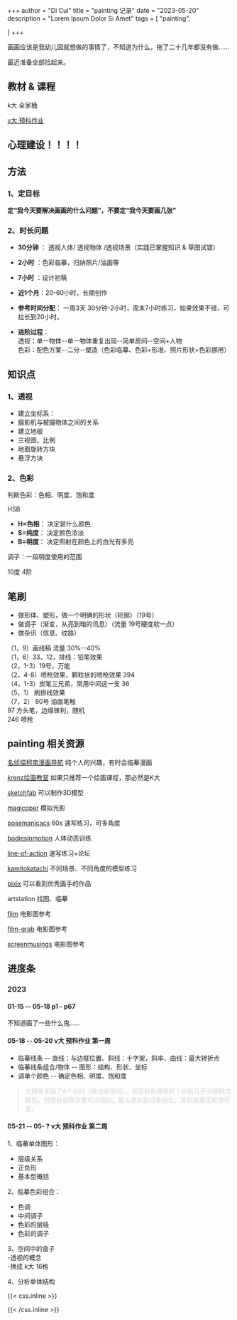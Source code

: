 +++
author = "Di Cui"
title = "painting 记录"
date = "2023-05-20"
description = "Lorem Ipsum Dolor Si Amet"
tags = [
    "painting",

]
+++

画画应该是我幼儿园就想做的事情了，不知道为什么，拖了二十几年都没有做……

最近准备全部捡起来。



## 教材 & 课程

k大 全家桶

[v大 预科作业](https://www.bilibili.com/video/BV1Ff4y1R7bH/?spm_id_from=333.337.search-card.all.click&vd_source=aff71f9dc82b763304a211b19dcf20eb)


## 心理建设！！！！



## 方法

### 1、定目标

**定“我今天要解决画画的什么问题”，不要定“我今天要画几张”**


### 2、时长问题

- **30分钟** ： 透视人体/ 透视物体 /透视场景（实践已掌握知识 & 草图试错）</br>
- **2小时** ：色彩临摹，归纳照片/油画等</br>
- **7小时** ：设计初稿</br>
- **近1个月**：20-60小时，长期创作

- **参考时间分配**：
一周3天 30分钟-2小时，周末7小时练习，如果效果不错，可拉长到20小时。

- **进阶过程**：</br>
透视：单一物体--单一物体重复出现--简单房间--空间+人物</br>
色彩：配色方案--二分--塑造（色彩临摹、色彩+形准、照片形状+色彩挪用）</br>





## 知识点

### 1、透视

- 建立坐标系：</br>
- 摄影机与被摄物体之间的关系</br>
- 建立地板</br>
- 三视图，比例</br>
- 地面旋转方块</br>
- 悬浮方块</br>


### 2、色彩

判断色彩：色相、明度、饱和度

HSB</br>
- **H=色相**： 决定是什么颜色</br>
- **S=纯度**： 决定颜色浓淡</br>
- **B=明度**： 决定照射在颜色上的白光有多亮</br>

调子：一段明度使用的范围

10度
4阶




## 笔刷

- 做形体、塑形，做一个明确的形状（轮廓）（19号）
- 做调子（渐变，从亮到暗的讯息）（流量 19号硬度软一点）
- 做杂讯（信息、纹路）


（1，9）画线稿 流量 30%--40%</br>
（1，6）33、12，排线：铅笔效果</br>
（2，1-3）19号，万能</br>
（2，4-8）喷枪效果，颗粒状的喷枪效果 394</br>
（4，1-3）炭笔三兄弟，常用中间这一支 36</br>
（5，1） 刷排线效果</br>
（7，2） 80号 油画笔触</br>
  97 方头笔，边缘锋利，随机</br>
  246 喷枪</br>



## painting 相关资源

[名侦探柯南漫画导航](https://tieba.baidu.com/p/3383251367?p_tk=184767xqGQiUCvGUQ905bahTflLargmIrpA2i%2FNeeIWo1WnjMprLBiRdwQ34owrsIfkt1bJwWmpCXnIIHDwR5bEzpXzkjHOGpFiCMV1pybBPo144Yl63PG3kDawTPHVCL7flQh1I281%2BQ9DHiGhMCht8pw%3D%3D&p_timestamp=1674630601&p_sign=7cb3b1d6d25a438b2125ae2acda93aa5&p_signature=7cb3b1d6d25a438b2125ae2acda93aa5&__pc2ps_ab=184767xqGQiUCvGUQ905bahTflLargmIrpA2i%2FNeeIWo1WnjMprLBiRdwQ34owrsIfkt1bJwWmpCXnIIHDwR5bEzpXzkjHOGpFiCMV1pybBPo144Yl63PG3kDawTPHVCL7flQh1I281%2BQ9DHiGhMCht8pw%3D%3D|1674630601|7cb3b1d6d25a438b2125ae2acda93aa5|7cb3b1d6d25a438b2125ae2acda93aa5&red_tag=0602369799)
纯个人的兴趣，有时会临摹漫画

[krenz绘画教室](https://krenz.art/)
如果只推荐一个绘画课程，那必然是K大

[sketchfab](https://sketchfab.com/)
可以制作3D模型

[magicoper](https://magicposer.com/)
模拟光影

[posemanicacs](https://www.posemaniacs.com/zh-Hans)
60s 速写练习，可多角度

[bodiesinmotion](https://www.bodiesinmotion.photo/)
人体动态训练

[line-of-action](https://line-of-action.com/zh)
速写练习+论坛

[kamitokatachi](https://www.kamitokatachi.com/)
不同场景、不同角度的模型练习

[pixix](https://www.pixiv.net/)
可以看到优秀画手的作品

artstation
找图、临摹

[flim](https://flim.ai/?gad=1&gclid=CjwKCAjwgqejBhBAEiwAuWHioNsYLzwyPQanBILkV6aSLHCrPyNsvXtbEXObCl9E1S5tvlmujAxSzBoC8XQQAvD_BwE)
电影图参考


[film-grab](https://film-grab.com/)
电影图参考

[screenmusings](https://screenmusings.org/)
电影图参考




## 进度条

### 2023 </br>

#### 01-15 -- 05-18  p1 - p67  

不知道画了一些什么鬼……


#### 05-18 -- 05-20  v大 预科作业  第一周

- 临摹线条 -- 直线：与边框位置、斜线：十字架，斜率、曲线：最大转折点
- 临摹线条组合/物体 -- 图形：结构、形状、坐标
- 调单个颜色 --  确定色相、明度、饱和度


> <p><font color=lightgrey> 大概每天画了4个小时（我也是很闲），发现我色感很好！以前几乎没接触过颜色，但很快调两次都可以调对。最头疼的是线条组合，真的是毫无规律可言。</font></br></p>


#### 05-21 -- 05- ?  v大 预科作业  第二周

1、临摹单体图形：</br> 
- 层级关系</br>
- 正负形</br>
- 基本型概括</br>

2、临摹色彩组合：</br>
- 色调</br>
- 中间调子</br>
- 色彩的层级</br>
- 色彩的调子</br>

3、空间中的盒子</br>
-透视的概念</br>
-换成 k大 16格</br>

4、分析单体结构










{{< css.inline >}}

<style>
.canon { background: white; width: 100%; height: auto; }
</style>

{{< /css.inline >}}
